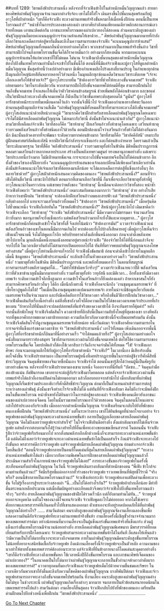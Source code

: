 ##บทที่ 1289: วิชาพลังฟ้าประสานหนึ่ง
หลังจากที่จ้าวเฟิงเข้าไปในตำหนักหมื่นวิญญาณแล้ว สายตาของศิษย์เผ่าพันธุ์วิญญาณจำนวนมากต่างจับจ้อง
เขาไม่ได้ใส่ใจ เดินตรงขึ้นไปชั้นบนสุดพร้อมกับผู้อาวุโสที่เฝ้าตำหนัก
“เขาก็คือจ้าวเฟิง ทะลวงผ่านเทพแท้จริงขั้นหกมาได้เมื่อหนึ่งปีก่อน ตอนนี้เป็นเทพโบราณแล้ว!”
“หนำซ้ำในการประลองของสองเผ่า เขาอาศัยกำลังตนเพียงคนเดียวพลิกสถานการณ์เลวร้ายทั้งหมด เอาชนะติดต่อกัน เอาชนะเทพโบราณของเผ่าเปลวทองได้สองคน ส่วนคนระดับสูงของเผ่าพันธุ์วิญญาณก็มอบคะแนนคุณูปการจำนวนห้าแสนให้เขาด้วย…”
ศิษย์เผ่าพันธุ์วิญญาณมากมายที่กำลังเลือกวิชาและเคล็ดการต่อสู้พากันตื่นตะลึงในความสามารถของจ้าวเฟิง
“คะแนนคุณูปการห้าแสน!”
ศิษย์เผ่าพันธุ์วิญญาณทั้งหมดกลืนน้ำลายอย่างอดไม่ไหว
พวกเขาส่วนมากเป็นเทพแท้จริงชั้นล่าง วิชาที่สามารถฝึกไปจนถึงเทพโบราณขั้นเจ็ดได้ก็ราคาหมื่นกว่า อย่างมากก็สองหมื่น
หากมอบคะแนนคุณูปการห้าแสนให้แก่พวกเขาก็ใช้ไม่หมด
ไม่นาน จ้าวเฟิงมาถึงชั้นบนสุดของตำหนักหมื่นวิญญาณ
ต้องไปถึงขั้นเทพโบราณเท่านั้นถึงจะเข้าไปในชั้นนี้ได้
ตอนนี้ที่นี่มีแค่จ้าวเฟิงและผู้อาวุโสที่ดูแลตำหนักหมื่นวิญญาณ
ชั้นสุดท้ายนี้ว่างเปล่าอย่างมาก มีเพียงกำแพงผลึกโปร่งแสงสี่บานประตู
ในกำแพงทุกด้านฝังมุกผลึกใหญ่น้อยสีสันหลากหลายไว้ส่วนหนึ่ง ในมุกผลึกซุกซ่อนเคล็ดวิชาและวิชาระดับเทพ
“เจ้าจะเลือกเองหรือให้ข้าช่วยเจ้า?”
ผู้อาวุโสระบายยิ้ม
“ข้าต้องการวิชาที่ช่วยให้ทะลวงขั้นจอมเทพ!”
จ้าวเฟิงเอ่ยตามตรง
วิชาในระดับเดียวกัน หากสามารถฝึกไปถึงขั้นจอมเทพได้ย่อมดีที่สุด
สามารถฝึกฝนไปจนถึงขั้นจอมเทพ ก็จะแสดงให้เห็นว่าตัววิชาค่อนข้างสมบูรณ์ ช่วยเพิ่มพลังได้ค่อนข้างมาก
และขอแค่เป็นวิชาฝึกแล้วทะลวงถึงขั้นจอมเทพได้ ก็นับเป็นว่าวิชาขั้นเทพระดับสุดยอดได้
“ดูนั่น!”
ผู้อาวุโสที่อารักขาตำหนักระบายยิ้มเหมือนคาดไว้แล้ว จากนั้นจึงชี้นิ้วไป
จ้าวเฟิงมองกำแพงทางทิศตะวันออก ด้านบนสุดฝังมุกผลึกจำนวนสี่เม็ด
“เผ่าพันธุ์วิญญาณมีทั้งหมดสี่วิชาที่สามารถทะลวงได้ถึงขั้นจอมเทพ!”
ผู้อาวุโสเอ่ยแนะนำด้วยสีหน้าภาคภูมิ
“วิชาแรกคือวิชาฝึกสำหรับสายเลือดเผ่าพันธุ์วิญญาณโดยเฉพาะ เจ้าไม่ได้มีสายเลือดเผ่าพันธุ์วิญญาณ ไม่เหมาะกับวิชานี้ ดังนั้นข้าไม่จะแนะนำแล้วกัน!”
ผู้อาวุโสแนะนำสามวิชาที่เหลือแก่จ้าวเฟิง
วิชาที่สองก็คือ ‘วิชาห้าธาตุ’ ฝึกเสวียนอ้าวทั้งห้าธาตุโดยเฉพาะ
เสวียนห้าธาตุ รวบรวมพลังเสวียนอ้าวทั้งห้าชนิดเอาไว้ด้วยกัน ตอนฝึกต้องแน่ใจว่าเสวียนอ้าวทั้งห้าไม่ได้ต่างกันมากนัก มิฉะนั้นแล้วคงยากที่จะพัฒนา ระดับความยากค่อนข้างมาก
วิชาที่สามก็คือ ‘วิชาอัคคีอัสนี’ เหมาะกับผู้ฝึกตนศาสตร์อัคคีและอัสนี
หากฝึกวิชานี้กำลังรบจะแข็งแกร่ง และก็ค่อนข้างง่ายดาย โดยรวมแล้วเป็นวิชาระดับมาตรฐาน
วิชาที่สี่คือ ‘พลังฟ้าประสานหนึ่ง’ รวบรวมธาตุทั้งห้าในฟ้าดิน มิติหมื่นปรากฏการณ์ หลอมรวมเสวียนอ้าวหลากหลายประเภท สร้างเป็นพลังเทพรวมศูนย์ ทรงพลานุภาพอย่างยิ่ง
แต่เพราะวิชาประเภทนี้กว้างมาก ไม่มีเป้าหมายชัดเจน การจะทะลวงไปขั้นจอมเทพจึงเป็นไปได้ค่อนข้างยาก อีกทั้งตัวของวิชาเองก็ฝึกยากยิ่ง
“คะแนนคุณูปการห้าแสนของเจ้าแลกเปลี่ยนได้เพียงแค่วิชาเดียวเท่านั้น ดังนั้นข้าจึงขอแนะนำให้เจ้าแลกวิชาที่ด้อยลงมาเล็กน้อย จะได้แลกเคล็ดการต่อสู้ที่แข็งแกร่งอื่นๆ อีกหลายวิชาด้วย!”
ผู้อาวุโสเฝ้าตำหนักเสนอความคิดของตนเอง
“วิชาพลังฟ้าประสานหนึ่ง?”
ตอนที่จ้าวเฟิงได้ยินชื่อวิชานี้ เขาชะงักไปทันที
ตอนแรกที่เขามาเลือกวิชาที่นี่ ก็มาเพื่อจะเลือกวิชาธาตุทั้งห้าที่ผู้อาวุโสแนะนำในคราวก่อน
แต่เขาพบว่าพลังของ ‘วิชาห้าธาตุ’ นี้เหมือนจะด้อยกว่าวิชาทั้งสอง
หนำซ้ำจ้าวเฟิงยังพบว่า ‘วิชาพลังฟ้าประสานหนึ่ง’ เหมาะสมกับตนเองมากกว่า ‘วิชาห้าธาตุ’ ด้วย
อย่างไรเสีย ถ้าหากว่าเขาฝึกฝน ‘วิชาห้าธาตุ’ จะต้องเลิกฝึกเสวียนอ้าวลมและสายฟ้า
แต่ ‘วิชาพลังฟ้าประสานหนึ่ง’ กลับต่างออกไป แทบจะรวมเสวียนอ้าวทั้งหมดไว้
“ข้าต้องการ ‘วิชาพลังฟ้าประสานหนึ่ง’”
เมื่อครุ่นคิดไปชั่วขณะหนึ่ง จ้าวเฟิงก็เอ่ยทันใด
“วิชาพลังฟ้าประสานหนึ่ง?”
สีหน้าผู้อาวุโสชะงักไป เดิมเขาคิดว่าจ้าวเฟิงจะเลือก ‘วิชาห้าธาตุ’
“จ้าวเฟิง ‘พลังฟ้าประสานหนึ่ง’ นี้มีความยากไม่ธรรมดา จำนวนเสวียนอ้าวยิ่งมาก พลานุภาพก็จะยิ่งแข็งแกร่ง แต่พลังเสวียนอ้าวมากก็จะยิ่งใช้และควบคุมยาก…”
ผู้อาวุโสอารักขาตำหนักก็ค่อนข้างเข้าใจในวิชาทั้งสี่ จึงเอ่ยโน้มน้าว
“ข้าต้องการมัน!”
แววตาจ้าวเฟิงแน่วแน่
พลังเสวียนอ้าวของเขาในตอนนี้มีมากจนเกินไป หากต้องละทิ้งไปบ้างก็เสียดายอยู่
เมื่อผู้อาวุโสเห็นจ้าวเฟิงแน่ใจขนาดนี้ จึงไม่ได้พูดอะไรอีก หยิบป้ายตราคำสั่งผลึกชิ้นหนึ่งออกมา
ก่อนจะดำดิ่งพลังเทพเข้าไปภายใน มุกผลึกเม็ดหนึ่งบนผนังลอยมาอยู่ตรงหน้าจ้าวเฟิง
“ต้องจำวิชาให้ได้ที่นี่ก่อนแล้วจึงจะจากไปได้ ในเวลาเดียวกันยังก็ไม่สามารถเปิดเผยออกไปได้ ทันทีที่ตรวจพบเผ่าพันธุ์วิญญาณจะลงโทษอย่างสาสม”
เมื่อผู้อาวุโสท่านนี้เอ่ยจบก็จากไป
จ้าวเฟิงนั่งขัดสมาธิ ก่อนจะดำดิ่งเข้าไปภายในมุกผลึกเม็ดนี้
ข้อมูลของ ‘วิชาพลังฟ้าประสานหนึ่ง’ ทะลักเข้าไปในหัวของเขาอย่างรวดเร็ว
‘วิชาพลังฟ้าประสานหนึ่ง’ รวมธาตุทั้งห้าในฟ้าดิน มิติหมื่นปรากฏการณ์ และพลังทั้งหมดเอาไว้ ในตอนที่สมบูรณ์อาจสามารถสร้างพลังรวมศูนย์ได้…
“ไม่ทำให้ข้าผิดหวังจริงๆ!”
ดวงตาจ้าวเฟิงฉายแววปีติ
พลังเสวียนอ้าวที่ตัวเขาชำนาญนั้นมีมากมายอย่างยิ่ง รวมทั้งธาตุทั้งห้า วายุอัสนี และมิติเวลา…
อีกทั้งเขายังมีดวงตาเทพเจ้า ระดับความเข้าใจลึกซึ้งสูงมาก ความเข้าใจในเสวียนอ้าวก็ยิ่งคล่องแคล่ว ถ้าหากเขาสนใจก็ยังสามารถศึกษาเสวียนอ้าวอื่นๆ ได้อีก
เมื่อนึกถึงตรงนี้ จ้าวเฟิงก็อดจะนึกถึง ‘งานชุมนุมเนตรเทพเจ้า’ ที่เซี่ยโหวอู่พูดถึงไม่ได้!
“ในเมื่อเป็นงานชุมนุมของแปดเนตรเทพเจ้า ภายในน่าจะมีข้อมูลเกี่ยวกับแปดเนตรเทพเจ้าเป็นจำนวนมาก และยังมีเคล็ดลับการใช้วิชาดวงตา หรือถึงขั้นมีวิธีการฝึกฝนวิชาดวงตา…”
จ้าวเฟิงตื่นเต้นกับเรื่องนี้อย่างยิ่ง
แต่สิ่งที่เขากังวลใจก็คือความเป็นไปได้ของดวงตาเทพเจ้าประเภทที่เก้าของตน
“ถ้าหากไปที่นั่นแล้วจะปลดปล่อยพลังที่แท้จริงของดวงตาข้าได้ ถึงจะอันตรายก็คุ้มค่า!”
หลังจากนั้นสักพักใหญ่ จ้าวเฟิงจึงตัดสินใจ
ดวงตาซ้ายที่ลึกลับนี้เป็นความลับยิ่งใหญ่ที่สุดของเขา
บางทีหลังจากที่ขุดเอาศักยภาพของดวงตาซ้ายออกมา ความลับเกี่ยวกับดวงตาข้างนี้ก็จะเปิดเผยพร้อมกัน
ดังนั้นจ้าวเฟิงจึงตัดสินใจไปดูงานชุมนุมเนตรเทพเจ้าสักหน่อย
หนึ่งวันต่อมา
จ้าวเฟิงอาศัยความสามารถในการจดจำที่แข็งแกร่งของดวงตาซ้าย จำ ‘วิชาพลังฟ้าประสานหนึ่ง’ เอาไว้ทั้งหมด
เพิ่งเดินออกจากชั้นนี้ ผู้อาวุโสที่อารักขาตำหนักก็บินมาที่นี่อย่างรวดเร็ว
“จำได้หมดแล้วหรือ?”
ผู้อาวุโสเอ่ยถามอย่างตกใจ
หนังสือมากมายราวท้องสมุทร วิชาที่สามารถทะลวงผ่านไปถึงขั้นจอมเทพได้ ต่อให้ใช้ความสามารถของเทพโบราณขั้นเจ็ด โดยปกติแล้วก็ต้องใช้เวลาสิบกว่าวันถึงจะจดจำมันได้ทั้งหมด
“ใช่!
จ้าวเฟิงผงกศีรษะ ก่อนจะมอบมุกผลึกให้กับผู้อาวุโสที่อารักขาตำหนัก
“จ้าวเฟิง?”
ในเวลานี้เอง มีเสียงร้องตื่นตกใจดังขึ้น
จ้าวเฟิงปรายตามอง เป็นเทพโบราณผู้หนึ่งที่เคยปรากฏกายขึ้นในการต่อสู้ชิงวารีศักดิ์สิทธิ์ชำระวิญญาณ จินคุนพี่ชายของจินเวยชื่อนั่นเอง
จ้าวเฟิงจำได้ ตอนนั้นเขารู้สึกได้ว่าคนผู้นี้เป็นศัตรูกับเขาอย่างชัดเจน
หลังจากที่จ้าวเฟิงปรายตามองเขาแวบหนึ่ง จึงออกจากที่นี่ทันที
“บัดซบ…”
จินคุนกำมือสองข้างแน่น กัดฟันกรอด
เขาอยากจะต่อสู้กับจ้าวเฟิงมาโดยตลอด แต่หลังจากจ้าวเฟิงทะลวงผ่านขั้นเทพแท้จริงได้แล้วก็เอาแต่ปิดด่านไม่ยอมออกมา แล้วก็ลอบออกจากสำนักไป
เมื่อกลับมาที่เผ่าพันธุ์วิญญาณก็เริ่มเข้าร่วมประลองชิงวารีศักดิ์สิทธิ์ชำระวิญญาณ
ต่อมาก็เป็นตัวแทนเผ่าเข้าร่วมการต่อสู้ระหว่างสองเผ่าพันธุ์ ดังนั้นเขาจึงทำอะไรจ้าวเฟิงไม่ได้
แต่ทันทีที่จ้าวเฟิงกลับมา คิดไม่ถึงว่าจะมีพลังฝึกตนในขั้นเทพโบราณ
หนำซ้ำเขายังได้ยินมาว่าในการต่อสู้ของสองเผ่า จ้าวเฟิงเพียงคนเดียวยังเอาชนะคนของเผ่าเปลวทองเจ็ดคน โดยในนั้นรวมเทพโบราณเอาไว้ด้วยสองคน
จินคุนในตอนนี้ไหนเลยจะกล้าไปท้าประลองกับจ้าวเฟิง
เมื่อออกจากตำหนักหมื่นวิญญาณ จ้าวเฟิงเตรียมจะกลับไปยังที่พักของตนเองเพื่อฝึกฝน ‘วิชาพลังฟ้าประสานหนึ่ง’
แต่ในระหว่างทาง เขาก็ได้ยินข้อมูลที่น่าตกใจบางอย่าง
จ้าวหยูเฟยของเผ่าพันธุ์วิญญาณทะลวงตำแหน่งเทพขั้นห้า กลายเป็นผู้ถูกเลือกของสายเลือดเผ่าพันธุ์วิญญาณ
‘คิดไม่ถึงเลยว่าหยูเฟยจะทำสำเร็จ!’
ในใจจ้าวเฟิงยินดีอย่างยิ่ง
ตั้งแต่กลับมาเขาก็ไม่เห็นจ้าวหยูเฟย
แต่หลังจากสอบถามจึงได้รู้ว่านางย้ายไปที่อื่นเพื่อทะลวงขอบเขตเซียนสวรรค์
ในตอนนั้น จ้าวเฟิงรู้สึกว่าจ้าวหยูเฟยรีบร้อนมากไป หากสั่งสมพลังรออีกสักช่วงหนึ่งก็จะสามารถทะลวงตำแหน่งเทพขั้นห้าได้
แต่คิดไม่ถึงเลยว่าจ้าวหยูเฟยจะทะลวงตำแหน่งเทพขั้นห้าได้เป็นผลสำเร็จ
ถึงแม้จ้าวเฟิงจะทะลวงไปยังขั้นหก พรสวรรค์ดีกว่าจ้าวหยูเฟย
แต่จ้าวหยูเฟยมีสายเลือดเผ่าพันธุ์วิญญาณ ย่อมต่างจากจ้าวเฟิงโดยสิ้นเชิง!
“ตอนนี้จ้าวหยูเฟยกลายเป็นคนที่โดดเด่นที่สุดในสายเลือดเผ่าพันธุ์วิญญาณ!”
“ทะลวงตำแหน่งเทพขั้นห้าได้แล้ว เมื่อบวกกับความพิเศษในการฝึกของสายเลือดเผ่าพันธุ์วิญญาณแล้วก็ประเมินความสำเร็จในภายหน้าของจ้าวหยูเฟยไม่ได้เลย!”
การทะลวงขั้นของจ้าวหยูเฟยในครั้งนี้สะเทือนคนทั้งเผ่าพันธุ์วิญญาณ
ในวันนี้ จ้าวหยูเฟยเดินทางกลับมาที่ตำหนักของตน
“พี่เฟิง ข้าใกล้จะตามท่านทันแล้วนะ!”
รัศมีบริสุทธิ์แผ่ออกจากทั่วร่างของจ้าวหยูเฟย ราวเทพเซียนที่พิสุทธิ์ไร้ราคี
“จริงหรือ? ตอนนี้ข้ากลายเป็นเทพโบราณแล้วนะ!”
จ้าวเฟิงเอ่ยกระเซ้า
จ้าวหยูเฟยเอาแต่ปิดด่านเพื่อทะลวงขั้น จึงไม่รู้เรื่องการสู้รบระหว่างสองเผ่า
“นี่…เป็นไปได้อย่างไรกัน?”
จ้าวหยูเฟยอ้าปากเล็กน้อย มีท่าทีตื่นตระหนกเหลือประมาณ
แต่เมื่อสัมผัสดูอย่างละเอียดแล้วจึงพบว่าจ้าวเฟิงไปถึงขั้นเทพโบราณแล้วจริงๆ
“แย่จริง สายเลือดเผ่าพันธุ์วิญญาณของข้าฝึกได้รวดเร็วนัก แต่ก็ยังตามท่านไม่ทัน…”
จ้าวหยูเฟยออกจะหงุดหงิด
แต่ในใจของนางดีใจแทนจ้าวเฟิง
จ้าวเฟิงพูดอะไรไม่ค่อยออก หากไม่ใช่เพราะศักยภาพและพรสวรรค์ที่เกินคนทั่วไปที่เขาแสดงออกมา ตัวเขาเองจะยังอยู่รอดปลอดภัยได้ที่เผ่าพันธุ์วิญญาณได้อย่างไร?
……
สามวันต่อมา คนระดับสูงของเผ่าพันธุ์วิญญาณจัดงานเลี้ยงฉลองขึ้นเพื่อแสดงความยินดีกับจ้าวหยูเฟยที่ทะลวงผ่านเทพแท้จริงขั้นห้า
งานเลี้ยงครั้งนี้เชิญขั้วอำนาจจำนวนมากของเขตเทพสวรรค์มา
อย่างน้อยคนที่มางานเลี้ยงจะเป็นผู้แข็งแกร่งขั้นเทพแท้จริงที่แข็งแกร่ง ส่วนผู้แข็งแกร่งขั้นเทพโบราณมีจำนวนน้อยอย่างยิ่ง
สายเลือดเผ่าพันธุ์วิญญาณพิเศษมาก มีพรสวรรค์ที่ยอดเยี่ยมสำหรับการฝึกโดยเฉพาะ จ้าวหยูเฟยสามารถทะลวงผ่านเทพขั้นห้าได้ในทันที ก็แสดงให้เห็นแล้วว่ามีความเป็นไปได้มากที่นางจะทะลวงถึงจอมเทพ
ภายในเผ่าพันธุ์วิญญาณมีคนระดับสูงขั้นเทพโบราณไม่น้อยที่อยากจะสนิทชิดเชื้อกับจ้าวหยูเฟย
ถึงแม้งานเลี้ยงครั้งนี้จ้าวหยูเฟยจะเป็นตัวหลัก ความงามของนางทำให้ชายทั้งเขตเทพสวรรค์ต้องอ่อนระทวย
แต่จ้าวเฟิงที่ยืนข้างกายนางก็โดดเด่นสะดุดตาอย่างยิ่ง
“เขาก็คือจ้าวเฟิงที่ทะลวงถึงเทพขั้นหก ใช้เวลาหนึ่งปีก็ถึงขั้นเทพโบราณ และเอาชนะศิษย์เจ็ดคนของเผ่าเปลวทอง?”
“ในอนาคตเป็นไปได้มากว่าเผ่าพันธุ์วิญญาณจะกลายเป็นขั้วอำนาจห้าดาวลำดับแรกของเขตเทพสวรรค์!”
แววตาทุกคนที่มองจ้าวเฟิงและจ้าวหยูเฟยเต็มไปด้วยความชื่นชมและริษยา ในเวลาเดียวกันพวกเขาก็ยังตื่นตะลึงกับความโชคดีของเผ่าพันธุ์วิญญาณ
บางทีพันปีต่อมา จ้าวเฟิงและจ้าวหยูเฟยสามารถอาจทะลวงถึงขั้นจอมเทพไปพร้อมกัน
ที่งานเลี้ยง คนระดับสูงของเผ่าพันธุ์วิญญาณต่างยิ้มไม่หุบ
ในช่วงระยะนี้ เผ่าพันธุ์วิญญาณเกิดเรื่องต่างๆ มากมาย จนกลายเป็นหัวข้อสนทนายอดนิยมในเขตเทพสวรรค์ไปแล้ว
สามวันต่อมา งานเลี้ยงก็สิ้นสุดลง
จ้าวเฟิงกลับไปยังที่พักของตนเอง เตรียมปิดด่านฝึกตนไปอีกช่วงหนึ่งเพื่อฝึกฝน ‘วิชาพลังฟ้าประสานหนึ่ง’
......................................


[Go To Next Chapter]( ./146.md)
